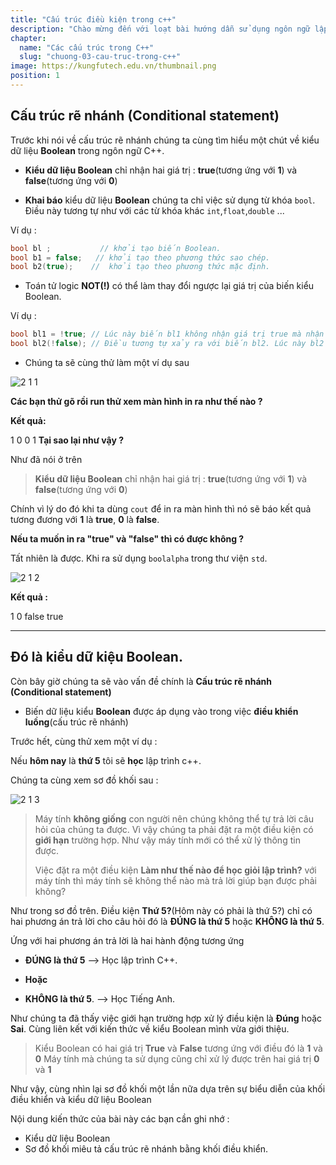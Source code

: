 ```yaml
---
title: "Cấu trúc điều kiện trong c++"
description: "Chào mừng đến với loạt bài hướng dẫn sử dụng ngôn ngữ lập trình C++! Loạt bài hướng dẫn này được thiết kế cho những người chưa hoặc biết một ít lập trình."
chapter:
  name: "Các cấu trúc trong C++"
  slug: "chuong-03-cau-truc-trong-c++"
image: https://kungfutech.edu.vn/thumbnail.png
position: 1
---
```


## Cấu trúc rẽ nhánh (Conditional statement)

Trước khi nói về cấu trúc rẽ nhánh chúng ta cùng tìm hiểu một chút về kiểu dữ liệu **Boolean** trong ngôn ngữ C++.

- **Kiểu dữ liệu Boolean** chỉ nhận hai giá trị : **true**(tương ứng với **1**) và **false**(tương ứng với **0**)

- **Khai báo** kiểu dữ liệu **Boolean** chúng ta chỉ việc sử dụng từ khóa `bool`. Điều này tương tự như với các từ khóa khác `int`,`float`,`double` ...

Ví dụ :

```cpp
bool bl ;           // khởi tạo biến Boolean.
bool b1 = false;   // khởi tạo theo phương thức sao chép.
bool b2(true);    //  khởi tạo theo phương thức mặc định.
```

- Toán tử logic **NOT(!)** có thể làm thay đổi ngược lại giá trị của biến kiểu Boolean.

Ví dụ :

```cpp
bool bl1 = !true; // Lúc này biến bl1 không nhận giá trị true mà nhận giá trị ngược lại của true. Tức là nhận giá trị false
bool bl2(!false); // Điều tương tự xảy ra với biến bl2. Lúc này bl2 có giá trị true
```

- Chúng ta sẽ cùng thử làm một ví dụ sau

![2 1 1](https://github.com/daynhauhoc/cppcoban/assets/88678933/2c2546e7-e878-4fd0-ac6f-00d7f876a6b0)

**Các bạn thử gõ rồi run thử xem màn hình in ra như thế nào ?**

**Kết quả:**

1
0
0
1
**Tại sao lại như vậy ?**

Như đã nói ở trên

> **Kiểu dữ liệu Boolean** chỉ nhận hai giá trị : **true**(tương ứng với **1**) và **false**(tương ứng với **0**)

Chính vì lý do đó khi ta dùng `cout` để in ra màn hình thì nó sẽ báo kết quả tương đương với **1** là **true**, **0** là **false**.

**Nếu ta muốn in ra "true" và "false" thì có được không ?**

Tất nhiên là được. Khi ra sử dụng `boolalpha` trong thư viện `std`.

![2 1 2](https://github.com/daynhauhoc/cppcoban/assets/88678933/7ad55c14-ea8b-446f-87f0-4fba73b2b8ba)

**Kết quả :**

1
0
false
true

---

## Đó là kiểu dữ kiệu Boolean.

Còn bây giờ chúng ta sẽ vào vấn đề chính là **Cấu trúc rẽ nhánh (Conditional statement)**

- Biến dữ liệu kiểu **Boolean** được áp dụng vào trong việc **điều khiển luồng**(cấu trúc rẽ nhánh)

Trước hết, cùng thử xem một ví dụ :

Nếu **hôm nay** là **thứ 5** tôi sẽ **học** lập trình c++.

Chúng ta cùng xem sơ đồ khối sau :

![2 1 3](https://github.com/daynhauhoc/cppcoban/assets/88678933/61698ebe-f8cc-4b78-8906-846141d220fc)

> Máy tính **không giống** con người nên chúng không thể tự trả lời câu hỏi của chúng ta được. Vì vậy chúng ta phải đặt ra một điều kiện có **giới hạn** trường hợp. Như vậy máy tính mới có thể xử lý thông tin được.
>
> Việc đặt ra một điều kiện **Làm như thế nào để học giỏi lập trình?** với máy tính thì máy tính sẽ không thể nào mà trả lời giúp bạn được phải không?

Như trong sơ đồ trên. Điều kiện **Thứ 5?**(Hôm này có phải là thứ 5?) chỉ có hai phương án trả lời cho câu hỏi đó là **ĐÚNG là thứ 5** hoặc **KHÔNG là thứ 5**.

Ứng với hai phương án trả lời là hai hành động tương ứng

- **ĐÚNG là thứ 5** --> Học lập trình C++.

- **Hoặc**

- **KHÔNG là thứ 5**. --> Học Tiếng Anh.

Như chúng ta đã thấy việc giới hạn trường hợp xử lý điều kiện là **Đúng** hoặc **Sai**.
Cùng liên kết với kiến thức về kiểu Boolean mình vừa giới thiệu.

> Kiểu Boolean có hai giá trị **True** và **False** tương ứng với điều đó là **1** và **0**
> Máy tính mà chúng ta sử dụng cũng chỉ xử lý được trên hai giá trị **0** và **1**

Như vậy, cùng nhìn lại sơ đồ khối một lần nữa dựa trên sự biểu diễn của khối điều khiển và kiểu dữ liệu Boolean

Nội dung kiến thức của bài này các bạn cần ghi nhớ :

- Kiểu dữ liệu Boolean
- Sơ đồ khối miêu tả cấu trúc rẽ nhánh bằng khối điều khiển.

